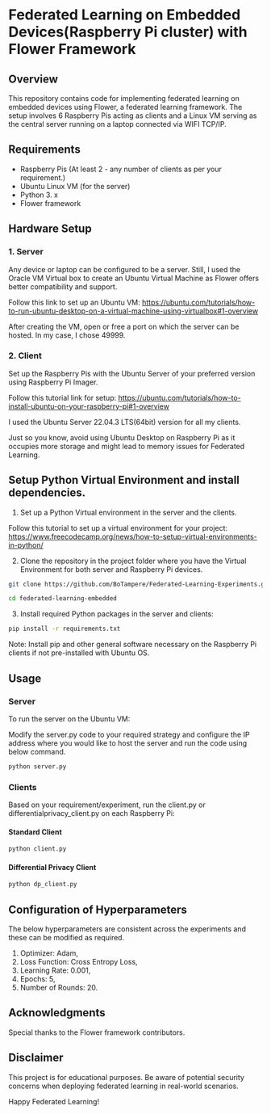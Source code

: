 # Federated Learning on Embedded Devices(Raspberry Pi cluster) with Flower Framework

## Overview

This repository contains code for implementing federated learning on embedded devices using Flower, a federated learning framework. The setup involves 6 Raspberry Pis acting as clients and a Linux VM serving as the central server running on a laptop connected via WIFI TCP/IP.

## Requirements

- Raspberry Pis (At least 2 - any number of clients as per your requirement.)
- Ubuntu Linux VM (for the server)
- Python 3. x
- Flower framework

## Hardware Setup

### 1. Server
Any device or laptop can be configured to be a server. Still, I used the Oracle VM Virtual box to create an Ubuntu Virtual Machine as Flower offers better compatibility and support.

Follow this link to set up an Ubuntu VM: https://ubuntu.com/tutorials/how-to-run-ubuntu-desktop-on-a-virtual-machine-using-virtualbox#1-overview

After creating the VM, open or free a port on which the server can be hosted. In my case, I chose 49999.

### 2. Client

Set up the Raspberry Pis with the Ubuntu Server of your preferred version using Raspberry Pi Imager.

Follow this tutorial link for setup: https://ubuntu.com/tutorials/how-to-install-ubuntu-on-your-raspberry-pi#1-overview

I used the Ubuntu Server 22.04.3 LTS(64bit) version for all my clients.

Just so you know, avoid using Ubuntu Desktop on Raspberry Pi as it occupies more storage and might lead to memory issues for Federated Learning.

## Setup Python Virtual Environment and install dependencies.

1. Set up a Python Virtual environment in the server and the clients.

Follow this tutorial to set up a virtual environment for your project: https://www.freecodecamp.org/news/how-to-setup-virtual-environments-in-python/

2. Clone the repository in the project folder where you have the Virtual Environment for both server and Raspberry Pi devices.

  
```bash
git clone https://github.com/BoTampere/Federated-Learning-Experiments.git

cd federated-learning-embedded
 ```

3. Install required Python packages in the server and clients:

  
```bash
pip install -r requirements.txt
```  
Note: Install pip and other general software necessary on the Raspberry Pi clients if not pre-installed with Ubuntu OS.

## Usage



### Server

To run the server on the Ubuntu VM:

Modify the server.py code to your required strategy and configure the IP address where you would like to host the server and run the code using below command.

```bash
python server.py
```
### Clients

Based on your requirement/experiment, run the client.py or differentialprivacy_client.py on each Raspberry Pi:

#### Standard Client

```bash
python client.py
```
#### Differential Privacy Client

```bash
python dp_client.py
```
## Configuration of Hyperparameters

The below hyperparameters are consistent across the experiments and these can be modified as required.

1. Optimizer: Adam, 
2. Loss Function: Cross Entropy Loss, 
3. Learning Rate: 0.001, 
4. Epochs: 5, 
5. Number of Rounds: 20.

## Acknowledgments

Special thanks to the Flower framework contributors.

## Disclaimer

This project is for educational purposes. Be aware of potential security concerns when deploying federated learning in real-world scenarios.

Happy Federated Learning!

